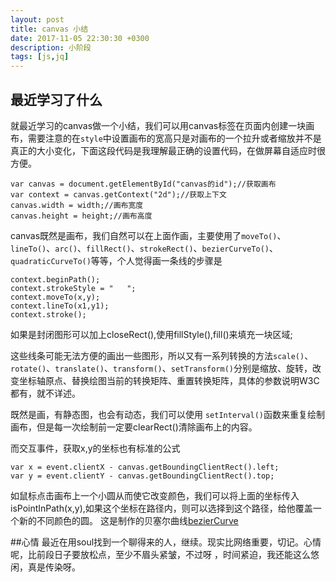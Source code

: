 ```yaml
---
layout: post
title: canvas 小结
date: 2017-11-05 22:30:30 +0300
description: 小阶段
tags: [js,jq]
---
```


## 最近学习了什么
就最近学习的canvas做一个小结，我们可以用canvas标签在页面内创建一块画布，需要注意的在`style`中设置画布的宽高只是对画布的一个拉升或者缩放并不是真正的大小变化，下面这段代码是我理解最正确的设置代码，在做屏幕自适应时很方便。

    var canvas = document.getElementById("canvas的id");//获取画布
    var context = canvas.getContext("2d");//获取上下文
    canvas.width = width;//画布宽度
    canvas.height = height;//画布高度
    

canvas既然是画布，我们自然可以在上面作画，主要使用了`moveTo()`、`lineTo()`、`arc()`、`fillRect()`、`strokeRect()`、`bezierCurveTo()`、`quadraticCurveTo()`等等，个人觉得画一条线的步骤是
    
    context.beginPath();
    context.strokeStyle = "   ";
    context.moveTo(x,y);
    context.lineTo(x1,y1);
    context.stroke();

如果是封闭图形可以加上closeRect(),使用fillStyle(),fill()来填充一块区域;

这些线条可能无法方便的画出一些图形，所以又有一系列转换的方法`scale()`、`rotate()`、`translate()`、`transform()`、`setTransform()`分别是缩放、旋转，改变坐标轴原点、替换绘图当前的转换矩阵、重置转换矩阵，具体的参数说明W3C都有，就不详述。

既然是画，有静态图，也会有动态，我们可以使用 `setInterval()`函数来重复绘制画布，但是每一次绘制前一定要clearRect()清除画布上的内容。

而交互事件，获取x,y的坐标也有标准的公式

    var x = event.clientX - canvas.getBoundingClientRect().left;
    var y = event.clientY - canvas.getBoundingClientRect().top;
    
如鼠标点击画布上一个小圆从而使它改变颜色，我们可以将上面的坐标传入isPointInPath(x,y),如果这个坐标在路径内，则可以选择到这个路径，给他覆盖一个新的不同颜色的圆。
这是制作的贝塞尔曲线[bezierCurve](http://htmlpreview.github.io/?https://github.com/kawaiiz/task/blob/master/canvas/%E8%B4%9D%E5%A1%9E%E5%B0%94%E6%9B%B2%E7%BA%BF/%E8%B4%9D%E5%A1%9E%E5%B0%94%E6%9B%B2%E7%BA%BF.html)

##心情
最近在用soul找到一个聊得来的人，继续。现实比网络重要，切记。心情呢，比前段日子要放松点，至少不眉头紧皱，不过呀 ，时间紧迫，我还能这么悠闲，真是传染呀。


